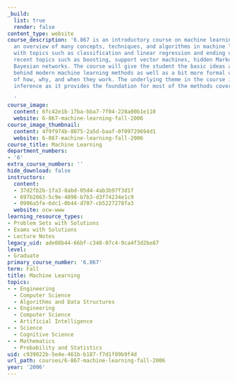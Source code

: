 ```yaml
---
_build:
  list: true
  render: false
content_type: website
course_description: '6.867 is an introductory course on machine learning which gives
  an overview of many concepts, techniques, and algorithms in machine learning, beginning
  with topics such as classification and linear regression and ending up with more
  recent topics such as boosting, support vector machines, hidden Markov models, and
  Bayesian networks. The course will give the student the basic ideas and intuition
  behind modern machine learning methods as well as a bit more formal understanding
  of how, why, and when they work. The underlying theme in the course is statistical
  inference as it provides the foundation for most of the methods covered.

  '
course_image:
  content: 6fc42e1b-17ba-bba7-7f04-228a00b1e110
  website: 6-867-machine-learning-fall-2006
course_image_thumbnail:
  content: 4f9f974b-8075-2a5d-baaf-0f09729694d1
  website: 6-867-machine-learning-fall-2006
course_title: Machine Learning
department_numbers:
- '6'
extra_course_numbers: ''
hide_download: false
instructors:
  content:
  - 37d2fb2b-1fa3-8abd-05d4-4ab3b97f3d1f
  - 697b2663-5c9e-4898-b7b3-d3f74234e1c9
  - 0996a5fe-6dc1-0b44-d707-cb5227278fa3
  website: ocw-www
learning_resource_types:
- Problem Sets with Solutions
- Exams with Solutions
- Lecture Notes
legacy_uid: ade08b44-66bf-c348-07c4-9ca4f3d2be87
level:
- Graduate
primary_course_number: '6.867'
term: Fall
title: Machine Learning
topics:
- - Engineering
  - Computer Science
  - Algorithms and Data Structures
- - Engineering
  - Computer Science
  - Artificial Intelligence
- - Science
  - Cognitive Science
- - Mathematics
  - Probability and Statistics
uid: c939022b-5e4e-461b-b187-f7d1f89b9f4d
url_path: courses/6-867-machine-learning-fall-2006
year: '2006'
---
```

